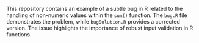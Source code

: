 This repository contains an example of a subtle bug in R related to the handling of non-numeric values within the `sum()` function.  The `bug.R` file demonstrates the problem, while `bugSolution.R` provides a corrected version. The issue highlights the importance of robust input validation in R functions.